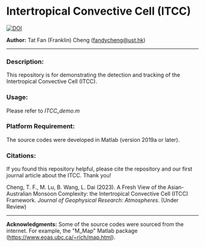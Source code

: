 # Intertropical Convective Cell (ITCC)

[![DOI](https://zenodo.org/badge/703332420.svg)](https://zenodo.org/badge/latestdoi/703332420)

**Author:** Tat Fan (Franklin) Cheng (fandycheng@ust.hk)

---

### Description: ###  
This repository is for demonstrating the detection and tracking of the Intertropical Convective Cell (ITCC). 

### Usage: ###  
Please refer to *ITCC_demo.m*
    
### Platform Requirement: ###  
The source codes were developed in Matlab (version 2019a or later).

### Citations: ### 
If you found this repository helpful, please cite the repository and our first journal article about the ITCC. Thank you!

Cheng, T. F., M. Lu, B. Wang, L. Dai (2023). A Fresh View of the Asian-Australian Monsoon Complexity: the Intertropical Convective Cell (ITCC) Framework. *Journal of Geophysical Research: Atmospheres*. (Under Review)

---
**Acknowledgments:** Some of the source codes were sourced from the internet. For example, the "M_Map" Matlab package (https://www.eoas.ubc.ca/~rich/map.html).